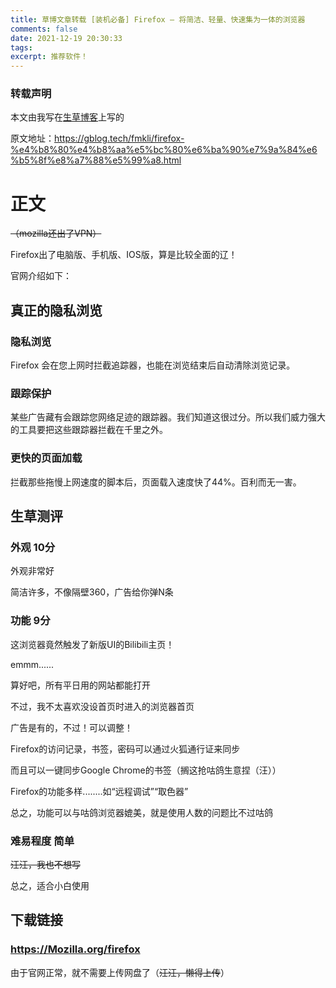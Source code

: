 ```yaml
---
title: 草博文章转载 [装机必备] Firefox – 将简洁、轻量、快速集为一体的浏览器
comments: false
date: 2021-12-19 20:30:33
tags:
excerpt: 推荐软件！
---
```

<h3>转载声明</h3>
本文由我写在<a href="https://gblog.tech">生草博客</a>上写的

原文地址：<a href="https://gblog.tech/fmkli/firefox-%e4%b8%80%e4%b8%aa%e5%bc%80%e6%ba%90%e7%9a%84%e6%b5%8f%e8%a7%88%e5%99%a8.html" data-wplink-edit="true">https://gblog.tech/fmkli/firefox-%e4%b8%80%e4%b8%aa%e5%bc%80%e6%ba%90%e7%9a%84%e6%b5%8f%e8%a7%88%e5%99%a8.html</a>
<h1>正文</h1>
<del>（mozilla还出了VPN）</del>

Firefox出了电脑版、手机版、IOS版，算是比较全面的辽！

官网介绍如下：
<h2>真正的隐私浏览</h2>
<h3>隐私浏览</h3>
Firefox 会在您上网时拦截追踪器，也能在浏览结束后自动清除浏览记录。
<h3>跟踪保护</h3>
某些广告藏有会跟踪您网络足迹的跟踪器。我们知道这很过分。所以我们威力强大的工具要把这些跟踪器拦截在千里之外。
<h3>更快的页面加载</h3>
拦截那些拖慢上网速度的脚本后，页面载入速度快了44%。百利而无一害。
<h2>生草测评</h2>
<h3>外观 10分</h3>
外观非常好

简洁许多，不像隔壁360，广告给你弹N条
<h3>功能 9分</h3>
这浏览器竟然触发了新版UI的Bilibili主页！

emmm......

算好吧，所有平日用的网站都能打开

不过，我不太喜欢没设首页时进入的浏览器首页

广告是有的，不过！可以调整！

Firefox的访问记录，书签，密码可以通过火狐通行证来同步

而且可以一键同步Google Chrome的书签（搁这抢咕鸽生意捏（汪））

Firefox的功能多样........如“远程调试”“取色器”

总之，功能可以与咕鸽浏览器媲美，就是使用人数的问题比不过咕鸽
<h3>难易程度 简单</h3>
<del>汪汪，我也不想写</del>

总之，适合小白使用
<h2>下载链接</h2>
<h3><a href="https://Mozilla.org/firefox">https://Mozilla.org/firefox</a></h3>
<div>由于官网正常，就不需要上传网盘了（<del>汪汪，懒得上传</del>）</div>
